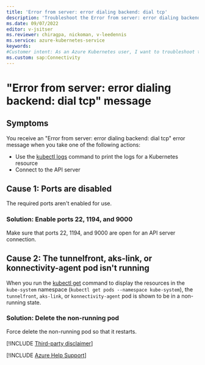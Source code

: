```yaml
---
title: 'Error from server: error dialing backend: dial tcp'
description: 'Troubleshoot the Error from server: error dialing backend: dial tcp error that blocks you from using kubectl logs or connecting to the API server.'
ms.date: 09/07/2022
editor: v-jsitser
ms.reviewer: chiragpa, nickoman, v-leedennis
ms.service: azure-kubernetes-service
keywords:
#Customer intent: As an Azure Kubernetes user, I want to troubleshoot the "Error from server: error dialing backend: dial tcp" error so that I can connect to the API server or use the `kubectl logs` command to get logs.
ms.custom: sap:Connectivity
---
```

# "Error from server: error dialing backend: dial tcp" message

## Symptoms

You receive an "Error from server: error dialing backend: dial tcp" error message when you take one of the following actions:

- Use the [kubectl logs](https://kubernetes.io/docs/reference/generated/kubectl/kubectl-commands#logs) command to print the logs for a Kubernetes resource
- Connect to the API server

## Cause 1: Ports are disabled

The required ports aren't enabled for use.

### Solution: Enable ports 22, 1194, and 9000

Make sure that ports 22, 1194, and 9000 are open for an API server connection.

## Cause 2: The tunnelfront, aks-link, or konnectivity-agent pod isn't running

When you run the [kubectl get](https://kubernetes.io/docs/reference/generated/kubectl/kubectl-commands#get) command to display the resources in the `kube-system` namespace (`kubectl get pods --namespace kube-system`), the `tunnelfront`, `aks-link`, or `konnectivity-agent` pod is shown to be in a non-running state.

### Solution: Delete the non-running pod

Force delete the non-running pod so that it restarts.

[!INCLUDE [Third-party disclaimer](../../../includes/third-party-disclaimer.md)]

[!INCLUDE [Azure Help Support](../../../includes/azure-help-support.md)]
